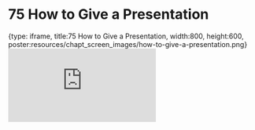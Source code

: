 # 75 How to Give a Presentation
 
{type: iframe, title:75 How to Give a Presentation, width:800, height:600, poster:resources/chapt_screen_images/how-to-give-a-presentation.png}
![](https://datatrail-jhu.github.io/DataTrail/no_toc/how-to-give-a-presentation.html)
 

 
